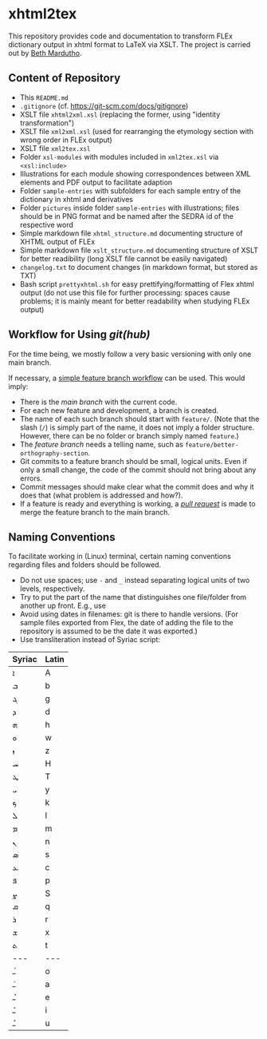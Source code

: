 # xhtml2tex

This repository provides code and documentation to transform FLEx dictionary output in xhtml format to LaTeX via XSLT.
The project is carried out by [Beth Mardutho](bethmardutho.org).

## Content of Repository

- This `README.md`
- `.gitignore` (cf. https://git-scm.com/docs/gitignore)
- XSLT file `xhtml2xml.xsl` (replacing the former, using "identity transformation")
- XSLT file `xml2xml.xsl` (used for rearranging the etymology section with wrong order in FLEx output)
- XSLT file `xml2tex.xsl`
- Folder `xsl-modules` with modules included in `xml2tex.xsl` via `<xsl:include>`
- Illustrations for each module showing correspondences between XML elements and PDF output to facilitate adaption
- Folder `sample-entries` with subfolders for each sample entry of the dictionary in xhtml and derivatives
- Folder `pictures` inside folder `sample-entries` with illustrations; files should be in PNG format and be named after the SEDRA id of the respective word
- Simple markdown file `xhtml_structure.md` documenting structure of XHTML output of FLEx 
- Simple markdown file `xslt_structure.md` documenting structure of XSLT for better readibility (long XSLT file cannot be easily navigated)
- `changelog.txt` to document changes (in markdown format, but stored as TXT)
- Bash script `prettyxhtml.sh` for easy prettifying/formatting of Flex xhtml output (do not use this file for further processing: spaces cause problems; it is mainly meant for better readability when studying FLEx output)

## Workflow for Using _git(hub)_

For the time being, we mostly follow a very basic versioning with only one main branch.

If necessary, a [simple feature branch workflow](https://www.atlassian.com/git/tutorials/comparing-workflows/feature-branch-workflow) can be used.
This would imply:

- There is the _main branch_ with the current code.
- For each new feature and development, a branch is created.
- The name of each such branch should start with `feature/`.
(Note that the slash (`/`) is simply part of the name, it does not imply a folder structure.
However, there can be no folder or branch simply named `feature`.)
- The _feature branch_ needs a telling name, such as `feature/better-orthography-section`.
- Git commits to a feature branch should be small, logical units.
Even if only a small change, the code of the commit should not bring about any errors.
- Commit messages should make clear what the commit does and why it does that (what problem is addressed and how?).
- If a feature is ready and everything is working, a [_pull request_](https://docs.github.com/en/pull-requests/collaborating-with-pull-requests/proposing-changes-to-your-work-with-pull-requests/about-pull-requests) is made to merge the feature branch to the main branch.

## Naming Conventions

To facilitate working in (Linux) terminal, certain naming conventions regarding files and folders should be followed.

- Do not use spaces; use `-` and `_` instead separating logical units of two levels, respectively.
- Try to put the part of the name that distinguishes one file/folder from another up front.
E.g., use
- Avoid using dates in filenames: git is there to handle versions.
(For sample files exported from Flex, the date of adding the file to the repository is assumed to be the date it was exported.)
- Use transliteration instead of Syriac script:

|Syriac|Latin|
|---|---|
|ܐ|A|
|ܒ|b|
|ܓ|g|
|ܕ|d|
|ܗ|h|
|ܘ|w|
|ܙ|z|
|ܚ|H|
|ܛ|T|
|ܝ|y|
|ܟ|k|
|ܠ|l|
|ܡ|m|
|ܢ|n|
|ܣ|s|
|ܥ|c|
|ܦ|p|
|ܨ|S|
|ܩ|q|
|ܪ|r|
|ܫ|x|
|ܬ|t|
|---|---|
|ـܳ|o|
|ـܰ|a|
|ـܶ|e|
|ـܺ|i|
|ـܽ|u|
